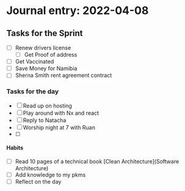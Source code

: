 # Journal entry:  2022-04-08

## Tasks for the Sprint
 - [ ] Renew drivers license 
	 - [ ] Get Proof of address
 - [ ] Get Vaccinated
 - [ ] Save Money for Namibia
 - [ ] Sherna Smith rent agreement contract

### Tasks for the day
- [ ] Read up on hosting
- [ ] Play around with Nx and react
- [ ] Reply to Natacha
- [ ] Worship night at 7 with Ruan
- [ ] 

#### Habits
- [ ] Read 10 pages of a technical book [Clean Architecture](Software Architecture)
- [ ] Add knowledge to my pkms
- [ ] Reflect on the day